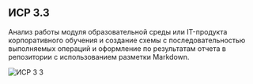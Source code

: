 ## ИСР 3.3

Анализ работы модуля образовательной среды или IT-продукта корпоративного обучения и создание схемы с последовательностью выполняемых операций и оформление по результатам отчета в репозитории с использованием разметки Markdown.

![ИСР 3 3](https://github.com/texasdog/it-projects-corp-11_sem/assets/43204345/e2cd0b24-f49c-4096-8138-d97db8305aca)

